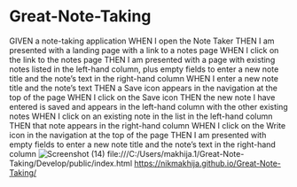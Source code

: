 # Great-Note-Taking
GIVEN a note-taking application
WHEN I open the Note Taker
THEN I am presented with a landing page with a link to a notes page
WHEN I click on the link to the notes page
THEN I am presented with a page with existing notes listed in the left-hand column, plus empty fields to enter a new note title and the note’s text in the right-hand column
WHEN I enter a new note title and the note’s text
THEN a Save icon appears in the navigation at the top of the page
WHEN I click on the Save icon
THEN the new note I have entered is saved and appears in the left-hand column with the other existing notes
WHEN I click on an existing note in the list in the left-hand column
THEN that note appears in the right-hand column
WHEN I click on the Write icon in the navigation at the top of the page
THEN I am presented with empty fields to enter a new note title and the note’s text in the right-hand column
![Screenshot (14)](https://user-images.githubusercontent.com/90490335/150707179-687d47dc-7a47-4dfc-a2ed-34cc9a419399.png)
file:///C:/Users/makhija.1/Great-Note-Taking/Develop/public/index.html
https://nikmakhija.github.io/Great-Note-Taking/

